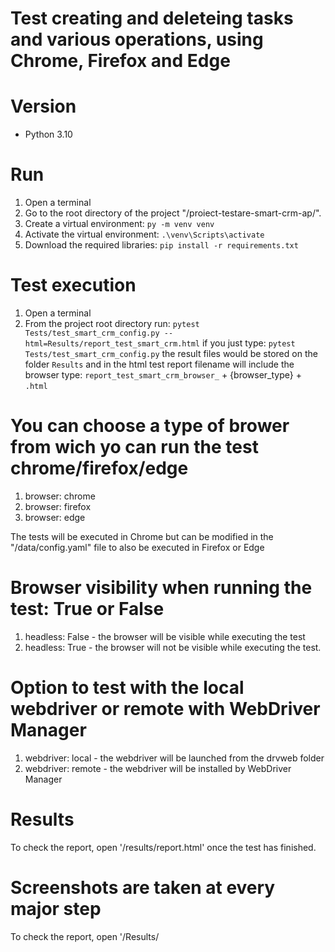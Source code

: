 # Test creating and deleteing tasks and various operations, using Chrome, Firefox and Edge



# Version
* Python 3.10

# Run
1. Open a terminal
2. Go to the root directory of the project "/proiect-testare-smart-crm-ap/".
3. Create a virtual environment: `py -m venv venv`
4. Activate the virtual environment: `.\venv\Scripts\activate`
5. Download the required libraries: `pip install -r requirements.txt`

# Test execution
1. Open a terminal
2. From the project root directory run: `pytest Tests/test_smart_crm_config.py --html=Results/report_test_smart_crm.html`
   if you just type: `pytest Tests/test_smart_crm_config.py` the result files would be stored on the folder `Results` and in the html test report filename will include the browser type: `report_test_smart_crm_browser_` + {browser_type} + `.html`


# You can choose a type of brower from wich yo can run the test chrome/firefox/edge
1. browser: chrome
2. browser: firefox
3. browser: edge

The tests will be executed in Chrome but can be modified in the "/data/config.yaml" file to also be executed in Firefox or Edge

# Browser visibility when running the test: True or False
1. headless: False - the browser will be visible while executing the test
2. headless: True - the browser will not be visible while executing the test.

# Option to test with the local webdriver or remote with WebDriver Manager
1. webdriver: local - the webdriver will be launched from the drvweb folder
2. webdriver: remote - the webdriver will be installed by WebDriver Manager

# Results
To check the report, open '/results/report.html' once the test has finished.

# Screenshots are taken at every major step
To check the report, open '/Results/
